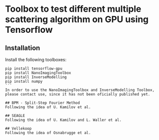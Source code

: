 # Toolbox to test different multiple scattering algorithm on GPU using Tensorflow

## Installation
Install the following toolboxes:

```
pip install tensorflow-gpu 
pip install NanoImagingToolbox
pip install InverseModelling
pip install numpy
´´´
In order to use the NanoImagingToolbox and InverseModelling Toolbox, please contact use, since it has not been oficially published yet.   

## BPM - Split-Step Fourier Method
Following the idea of U. Kamilov et al. 

## SEAGLE
Following the idea of U. Kamilov and L. Waller et al. 

## Vellekoop 
Following the idea of Osnabrugge et al. 


